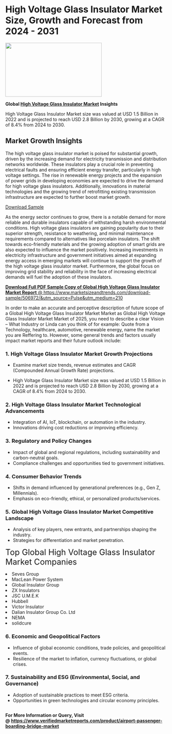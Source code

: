 <H1>High Voltage Glass Insulator Market Size, Growth and Forecast from 2024 - 2031</H1><img class="aligncenter size-medium wp-image-584254" src="https://thirdeyenews.in/wp-content/uploads/2024/09/Global-Market-Research-300x168.jpeg" alt="" width="300" height="168" /><p><strong>Global&nbsp;<a href="https://www.marketsizeandtrends.com/download-sample/506972/&amp;utm_source=Pulse&amp;utm_medium=210">High Voltage Glass Insulator Market</a> Insights</strong></p><p>High Voltage Glass Insulator Market size was valued at USD 1.5 Billion in 2022 and is projected to reach USD 2.8 Billion by 2030, growing at a CAGR of 8.4% from 2024 to 2030.</p><p><h2>Market Growth Insights</h2> <p>The high voltage glass insulator market is poised for substantial growth, driven by the increasing demand for electricity transmission and distribution networks worldwide. These insulators play a crucial role in preventing electrical faults and ensuring efficient energy transfer, particularly in high voltage settings. The rise in renewable energy projects and the expansion of power grids in developing economies are expected to drive the demand for high voltage glass insulators. Additionally, innovations in material technologies and the growing trend of retrofitting existing transmission infrastructure are expected to further boost market growth.</p> <p><a href="#">Download Sample</a></p> <p>As the energy sector continues to grow, there is a notable demand for more reliable and durable insulators capable of withstanding harsh environmental conditions. High voltage glass insulators are gaining popularity due to their superior strength, resistance to weathering, and minimal maintenance requirements compared to alternatives like porcelain insulators. The shift towards eco-friendly materials and the growing adoption of smart grids are also expected to influence the market positively. Increasing investments in electricity infrastructure and government initiatives aimed at expanding energy access in emerging markets will continue to support the growth of the high voltage glass insulator market. Furthermore, the global focus on improving grid stability and reliability in the face of increasing electrical demands will fuel the adoption of these insulators. <p><a href="#"></p><p><span class=""><strong>Download Full PDF Sample Copy of Global High Voltage Glass Insulator Market Report</strong> @ <a href="https://www.marketsizeandtrends.com/download-sample/506972/&amp;utm_source=Pulse&amp;utm_medium=210" target="_blank">https://www.marketsizeandtrends.com/download-sample/506972/&amp;utm_source=Pulse&amp;utm_medium=210</a></span></p><p>In order to make an accurate and perceptive description of future scope of a Global&nbsp;High Voltage Glass Insulator Market Market as Global&nbsp;High Voltage Glass Insulator Market Market of 2025, you need to describe a clear Vision &ndash; What Industry or Linda can you think of for example: Quote from a Technology, healthcare, automotive, renewable energy, name the market you are Reffering to. However, some general trends and factors usually impact market reports and their future outlook include:</p><h3>1.&nbsp;<strong>High Voltage Glass Insulator Market Growth Projections</strong></h3><ul><li>Examine market size trends, revenue estimates and CAGR (Compounded Annual Growth Rate) projections.</li><li><p>High Voltage Glass Insulator Market size was valued at USD 1.5 Billion in 2022 and is projected to reach USD 2.8 Billion by 2030, growing at a CAGR of 8.4% from 2024 to 2030.</p></li></ul><h3>2.&nbsp;<strong>High Voltage Glass Insulator Market Technological Advancements</strong></h3><ul><li>Integration of AI, IoT, blockchain, or automation in the industry.</li><li>Innovations driving cost reductions or improving efficiency.</li></ul><h3>3.&nbsp;<strong>Regulatory and Policy Changes</strong></h3><ul><li>Impact of global and regional regulations, including sustainability and carbon-neutral goals.</li><li>Compliance challenges and opportunities tied to government initiatives.</li></ul><h3>4.&nbsp;<strong>Consumer Behavior Trends</strong></h3><ul><li>Shifts in demand influenced by generational preferences (e.g., Gen Z, Millennials).</li><li>Emphasis on eco-friendly, ethical, or personalized products/services.</li></ul><h3>5.&nbsp;<strong>Global High Voltage Glass Insulator Market Competitive Landscape</strong></h3><ul><li>Analysis of key players, new entrants, and partnerships shaping the industry.</li><li>Strategies for differentiation and market penetration.</li></ul><p data-pm-slice="1 1 []"><span style="color: inherit; font-family: inherit; font-size: 25px;">Top Global High Voltage Glass Insulator Market Companies</span></p><div class="" data-test-id=""><p><li>Seves Group</li><li> MacLean Power System</li><li> Global Insulator Group</li><li> ZX Insulators</li><li> JSC U.M.E.K</li><li> Hubbell</li><li> Victor Insulator</li><li> Dalian Insulator Group Co. Ltd</li><li> NEMA</li><li> solidcure</li></p></div><h3>6.&nbsp;<strong>Economic and Geopolitical Factors</strong></h3><ul><li>Influence of global economic conditions, trade policies, and geopolitical events.</li><li>Resilience of the market to inflation, currency fluctuations, or global crises.</li></ul><h3>7.&nbsp;<strong>Sustainability and ESG (Environmental, Social, and Governance)</strong></h3><ul><li>Adoption of sustainable practices to meet ESG criteria.</li><li>Opportunities in green technologies and circular economy principles.</li></ul><h2><strong style="font-size: 14px;">For More Information or Query, Visit @&nbsp;</strong><a style="background-color: #ffffff; font-size: 14px;" href="https://www.marketsizeandtrends.com/report/high-voltage-glass-insulator-market/" target="_blank">https://www.verifiedmarketreports.com/product/airport-passenger-boarding-bridge-market</a></h2>
